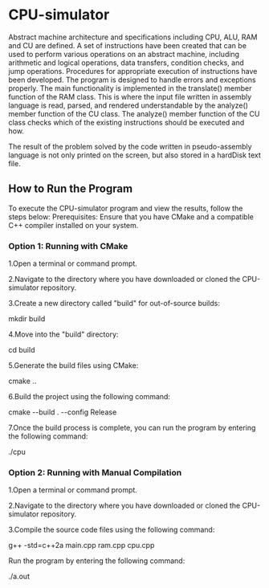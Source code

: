 # CPU-simulator

Abstract machine architecture and specifications including CPU, ALU, RAM and CU are defined. A set of instructions have been created that can be used to perform various operations on an abstract machine, including arithmetic and logical operations, data transfers, condition checks, and jump operations. Procedures for appropriate execution of instructions have been developed. The program is designed to handle errors and exceptions properly. The main functionality is implemented in the translate() member function of the RAM class. This is where the input file written in assembly language is read, parsed, and rendered understandable by the analyze() member function of the CU class. The analyze() member function of the CU class checks which of the existing instructions should be executed and how.

The result of the problem solved by the code written in pseudo-assembly language is not only printed on the screen, but also stored in a hardDisk text file.

 ## How to Run the Program
 
To execute the CPU-simulator program and view the results, follow the steps below:
Prerequisites: Ensure that you have CMake and a compatible C++ compiler installed on your system.

### Option 1: Running with CMake
1.Open a terminal or command prompt.

2.Navigate to the directory where you have downloaded or cloned the CPU-simulator repository.

3.Create a new directory called "build" for out-of-source builds:


mkdir build

4.Move into the "build" directory:


cd build

5.Generate the build files using CMake:


cmake ..

6.Build the project using the following command:


cmake --build . --config Release

7.Once the build process is complete, you can run the program by entering the following command:


./cpu

### Option 2: Running with Manual Compilation
1.Open a terminal or command prompt.

2.Navigate to the directory where you have downloaded or cloned the CPU-simulator repository.

3.Compile the source code files using the following command:

g++ -std=c++2a main.cpp ram.cpp cpu.cpp

Run the program by entering the following command:

./a.out
